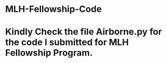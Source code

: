 # MLH-Fellowship-Code
# Kindly Check the file Airborne.py for the code I submitted for MLH Fellowship Program.
